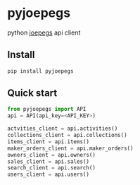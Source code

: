 # pyjoepegs

python [joepegs](https://joepegs.dev/api) api client

## Install

```bash
pip install pyjoepegs
```

## Quick start

```python
from pyjoepegs import API
api = API(api_key=<API_KEY>)

actvities_client = api.activities()
collections_client = api.collections()
items_client = api.items()
maker_orders_client = api.maker_orders()
owners_client = api.owners()
sales_client = api.sales()
search_client = api.search()
users_client = api.users()
```
